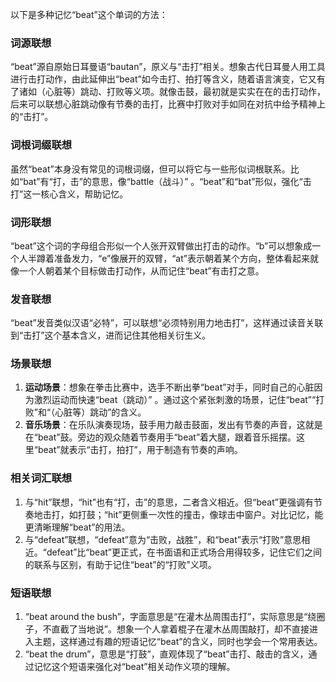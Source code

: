 以下是多种记忆“beat”这个单词的方法：

### 词源联想
“beat”源自原始日耳曼语“bautan”，原义与“击打”相关。想象古代日耳曼人用工具进行击打动作，由此延伸出“beat”如今击打、拍打等含义，随着语言演变，它又有了诸如（心脏等）跳动、打败等义项。就像击鼓，最初就是实实在在的击打动作，后来可以联想心脏跳动像有节奏的击打，比赛中打败对手如同在对抗中给予精神上的“击打”。 

### 词根词缀联想
虽然“beat”本身没有常见的词根词缀，但可以将它与一些形似词根联系。比如“bat”有“打，击”的意思，像“battle（战斗）” 。“beat”和“bat”形似，强化“击打”这一核心含义，帮助记忆。 

### 词形联想
“beat”这个词的字母组合形似一个人张开双臂做出打击的动作。“b”可以想象成一个人半蹲着准备发力，“e”像展开的双臂，“at”表示朝着某个方向，整体看起来就像一个人朝着某个目标做击打动作，从而记住“beat”有击打之意。 

### 发音联想
“beat”发音类似汉语“必特”，可以联想“必须特别用力地击打”，这样通过读音关联到“击打”这个基本含义，进而记住其他相关衍生义。 

### 场景联想
1. **运动场景**：想象在拳击比赛中，选手不断出拳“beat”对手，同时自己的心脏因为激烈运动而快速“beat（跳动）” 。通过这个紧张刺激的场景，记住“beat”“打败”和“（心脏等）跳动”的含义。 
2. **音乐场景**：在乐队演奏现场，鼓手用力敲击鼓面，发出有节奏的声音，这就是在“beat”鼓。旁边的观众随着节奏用手“beat”着大腿，跟着音乐摇摆。这里“beat”就表示“击打，拍打”，用于制造有节奏的声响。 

### 相关词汇联想
1. 与“hit”联想，“hit”也有“打，击”的意思，二者含义相近。但“beat”更强调有节奏地击打，如打鼓；“hit”更侧重一次性的撞击，像球击中窗户。对比记忆，能更清晰理解“beat”的用法。 
2. 与“defeat”联想，“defeat”意为“击败，战胜”，和“beat”表示“打败”意思相近。“defeat”比“beat”更正式，在书面语和正式场合用得较多，记住它们之间的联系与区别，有助于记住“beat”的“打败”义项。 

### 短语联想
1. “beat around the bush”，字面意思是“在灌木丛周围击打”，实际意思是“绕圈子，不直截了当地说”。想象一个人拿着棍子在灌木丛周围敲打，却不直接进入主题，这样通过有趣的短语记忆“beat”的含义，同时也学会一个常用表达。 
2. “beat the drum”，意思是“打鼓”，直观体现了“beat”击打、敲击的含义，通过记忆这个短语来强化对“beat”相关动作义项的理解。 